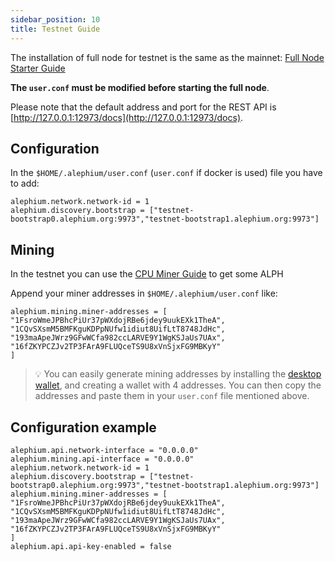```yaml
---
sidebar_position: 10
title: Testnet Guide
---
```


The installation of full node for testnet is the same as the mainnet: [Full Node Starter Guide](full-node/Full-Node-Starter-Guide.md)

**The `user.conf` must be modified before starting the full node**.

Please note that the default address and port for the REST API is [http://127.0.0.1:12973/docs](http://127.0.0.1:12973/docs).

## Configuration

In the `$HOME/.alephium/user.conf` (`user.conf` if docker is used) file you have to add:

```
alephium.network.network-id = 1
alephium.discovery.bootstrap = ["testnet-bootstrap0.alephium.org:9973","testnet-bootstrap1.alephium.org:9973"]
```

## Mining

In the testnet you can use the [CPU Miner Guide](CPU-Miner-Guide.md) to get some ALPH

Append your miner addresses in `$HOME/.alephium/user.conf` like:

```
alephium.mining.miner-addresses = [
"1FsroWmeJPBhcPiUr37pWXdojRBe6jdey9uukEXk1TheA",
"1CQvSXsmM5BMFKguKDPpNUfw1idiut8UifLtT8748JdHc",
"193maApeJWrz9GFwWCfa982ccLARVE9Y1WgKSJaUs7UAx",
"16fZKYPCZJv2TP3FArA9FLUQceTS9U8xVnSjxFG9MBKyY"
]
```

> 💡 You can easily generate mining addresses by installing the [desktop wallet](../wallet/Desktop-Wallet-Guide.md), and creating a wallet with 4 addresses. You can then copy the addresses and paste them in your `user.conf` file mentioned above.

## Configuration example

```
alephium.api.network-interface = "0.0.0.0"
alephium.mining.api-interface = "0.0.0.0"
alephium.network.network-id = 1
alephium.discovery.bootstrap = ["testnet-bootstrap0.alephium.org:9973","testnet-bootstrap1.alephium.org:9973"]
alephium.mining.miner-addresses = [
"1FsroWmeJPBhcPiUr37pWXdojRBe6jdey9uukEXk1TheA",
"1CQvSXsmM5BMFKguKDPpNUfw1idiut8UifLtT8748JdHc",
"193maApeJWrz9GFwWCfa982ccLARVE9Y1WgKSJaUs7UAx",
"16fZKYPCZJv2TP3FArA9FLUQceTS9U8xVnSjxFG9MBKyY"
]
alephium.api.api-key-enabled = false
```
